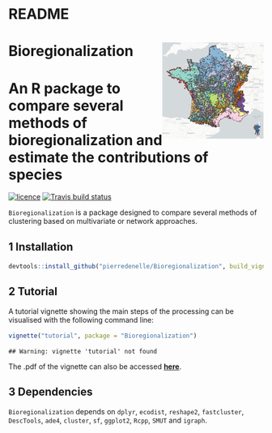README
================

# __Bioregionalization__ <img src="figures/France.PNG" align="right" alt="" width="200" />

# An R package to compare several methods of bioregionalization and estimate the contributions of species

[![licence](https://img.shields.io/badge/Licence-GPL--3-blue.svg)](https://www.r-project.org/Licenses/GPL-3)
[![Travis build status](https://travis-ci.org/pierredenelle/Bioregionalization.svg?branch=master)](https://travis-ci.org/pierredenelle/Bioregionalization)

`Bioregionalization` is a package designed to compare several methods of
clustering based on multivariate or network
approaches.

## 1 Installation

``` r
devtools::install_github("pierredenelle/Bioregionalization", build_vignettes = TRUE)
```

## 2 Tutorial

A tutorial vignette showing the main steps of the processing can be
visualised with the following command line:

``` r
vignette("tutorial", package = "Bioregionalization")
```

    ## Warning: vignette 'tutorial' not found

The .pdf of the vignette can also be accessed
**[here](https://github.com/pierredenelle/Bioregionalization/blob/master/documentation/tutorial_documentation.pdf)**.

## 3 Dependencies

`Bioregionalization` depends on `dplyr`, `ecodist`, `reshape2`, `fastcluster`,
`DescTools`, `ade4`, `cluster`, `sf`, `ggplot2`, `Rcpp`, `SMUT` and
`igraph`.
